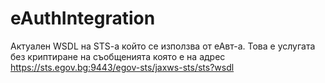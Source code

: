 # eAuthIntegration
Aктуален WSDL на STS-a който се използва от еАвт-а. Това е услугата без криптиране на съобщенията която е на адрес
https://sts.egov.bg:9443/egov-sts/jaxws-sts/sts?wsdl
